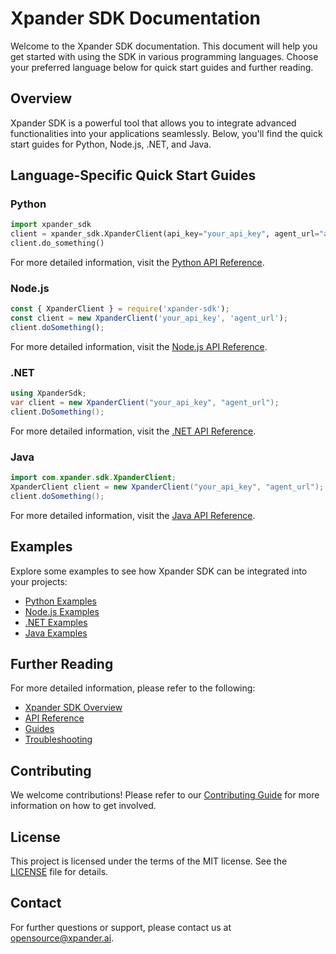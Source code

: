 # Xpander SDK Documentation

Welcome to the Xpander SDK documentation. This document will help you get started with using the SDK in various programming languages. Choose your preferred language below for quick start guides and further reading.

## Overview

Xpander SDK is a powerful tool that allows you to integrate advanced functionalities into your applications seamlessly. Below, you'll find the quick start guides for Python, Node.js, .NET, and Java.

## Language-Specific Quick Start Guides

### Python

```python
import xpander_sdk
client = xpander_sdk.XpanderClient(api_key="your_api_key", agent_url="agent_url")
client.do_something()
```

For more detailed information, visit the [Python API Reference](docs/python/api-reference).

### Node.js

```javascript
const { XpanderClient } = require('xpander-sdk');
const client = new XpanderClient('your_api_key', 'agent_url');
client.doSomething();
```

For more detailed information, visit the [Node.js API Reference](docs/nodejs/api-reference).

### .NET

```csharp
using XpanderSdk;
var client = new XpanderClient("your_api_key", "agent_url");
client.DoSomething();
```

For more detailed information, visit the [.NET API Reference](docs/dotnet/api-reference).

### Java

```java
import com.xpander.sdk.XpanderClient;
XpanderClient client = new XpanderClient("your_api_key", "agent_url");
client.doSomething();
```

For more detailed information, visit the [Java API Reference](docs/java/api-reference).

## Examples

Explore some examples to see how Xpander SDK can be integrated into your projects:

- [Python Examples](docs/python/examples)
- [Node.js Examples](docs/nodejs/examples)
- [.NET Examples](docs/dotnet/examples)
- [Java Examples](docs/java/examples)

## Further Reading

For more detailed information, please refer to the following:

- [Xpander SDK Overview](docs/overview)
- [API Reference](docs/api-reference)
- [Guides](docs/guides)
- [Troubleshooting](docs/troubleshooting)

## Contributing

We welcome contributions! Please refer to our [Contributing Guide](docs/contributing) for more information on how to get involved.

## License

This project is licensed under the terms of the MIT license. See the [LICENSE](LICENSE) file for details.

## Contact

For further questions or support, please contact us at [opensource@xpander.ai](mailto:opensource@xpander.ai).